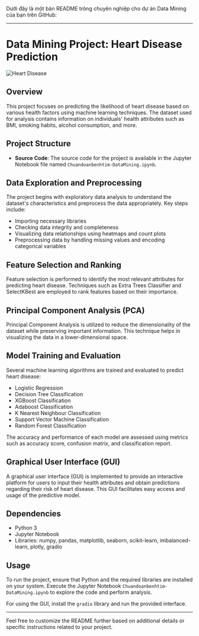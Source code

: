 Dưới đây là một bản README trông chuyên nghiệp cho dự án Data Mining của bạn trên GitHub:

---

# Data Mining Project: Heart Disease Prediction

![Heart Disease](https://images.unsplash.com/photo-1506084868230-9b2cfab6751b)

## Overview

This project focuses on predicting the likelihood of heart disease based on various health factors using machine learning techniques. The dataset used for analysis contains information on individuals' health attributes such as BMI, smoking habits, alcohol consumption, and more.

## Project Structure

- **Source Code**: The source code for the project is available in the Jupyter Notebook file named `Chuandoanbenhtim-DataMining.ipynb`.

## Data Exploration and Preprocessing

The project begins with exploratory data analysis to understand the dataset's characteristics and preprocess the data appropriately. Key steps include:

- Importing necessary libraries
- Checking data integrity and completeness
- Visualizing data relationships using heatmaps and count plots
- Preprocessing data by handling missing values and encoding categorical variables

## Feature Selection and Ranking

Feature selection is performed to identify the most relevant attributes for predicting heart disease. Techniques such as Extra Trees Classifier and SelectKBest are employed to rank features based on their importance.

## Principal Component Analysis (PCA)

Principal Component Analysis is utilized to reduce the dimensionality of the dataset while preserving important information. This technique helps in visualizing the data in a lower-dimensional space.

## Model Training and Evaluation

Several machine learning algorithms are trained and evaluated to predict heart disease:

- Logistic Regression
- Decision Tree Classification
- XGBoost Classification
- Adaboost Classification
- K Nearest Neighbour Classification
- Support Vector Machine Classification
- Random Forest Classification

The accuracy and performance of each model are assessed using metrics such as accuracy score, confusion matrix, and classification report.

## Graphical User Interface (GUI)

A graphical user interface (GUI) is implemented to provide an interactive platform for users to input their health attributes and obtain predictions regarding their risk of heart disease. This GUI facilitates easy access and usage of the predictive model.

## Dependencies

- Python 3
- Jupyter Notebook
- Libraries: numpy, pandas, matplotlib, seaborn, scikit-learn, imbalanced-learn, plotly, gradio

## Usage

To run the project, ensure that Python and the required libraries are installed on your system. Execute the Jupyter Notebook `Chuandoanbenhtim-DataMining.ipynb` to explore the code and perform analysis.

For using the GUI, install the `gradio` library and run the provided interface.

---

Feel free to customize the README further based on additional details or specific instructions related to your project.

